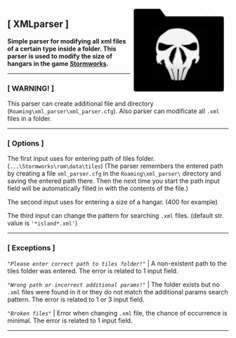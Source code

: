<img src="./images/logom2.png" alt="Logo of the project" align="right">

## **[ XMLparser ]**
**Simple parser for modifying all xml files of a certain type inside a folder.
This parser is used to modify the size of hangars in the game [Stormworks](https://store.steampowered.com/app/573090/Stormworks_Build_and_Rescue/).**

---

### **[ WARNING! ]**
This parser can create additional file and directory (```Roaming\xml_parser\xml_parser.cfg```).
Also parser can modificate all ```.xml``` files in a folder.

---

### **[ Options ]**
The first input uses for entering path of tiles folder. (```...\Stormworks\rom\data\tiles```)
(The parser remembers the entered path by creating a file ```xml_parser.cfg``` in the ```Roaming\xml_parser\``` directory
and saving the entered path there. Then the next time you start the path input field will be automatically filled in with the contents of the file.)

The second input uses for entering a size of a hangar. (400 for example)

The third input can change the pattern for searching ```.xml``` files. (default str. value is ``` '*island*.xml' ```)

---

### **[ Exceptions ]**
*```"Please enter correct path to tiles folder!"```* | A non-existent path to the tiles folder was entered. The error is related to 1 input field.

*```"Wrong path or incorrect additional params!"```* | The folder exists but no ```.xml``` files were found in it or they do not match the additional params search pattern. The error is related to 1 or 3 input field.

*```"Broken files"```* | Error when changing ```.xml``` file, the chance of occurrence is minimal. The error is related to 1 input field.

---

